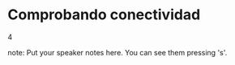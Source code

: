 #  Comprobando conectividad

<p class="vertsep"> <span class="num">4</span> </p>

note:
    Put your speaker notes here.
    You can see them pressing 's'.

